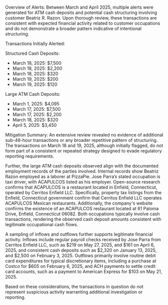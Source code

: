 Overview of Alerts:
Between March and April 2025, multiple alerts were generated for ATM cash deposits and potential cash structuring involving customer Beatriz R. Razon. Upon thorough review, these transactions are consistent with expected financial activity related to customer occupations and do not demonstrate a broader pattern indicative of intentional structuring.

Transactions Initially Alerted:

Structured Cash Deposits:

  - March 18, 2025: $7,500
  - March 18, 2025: $2,200
  - March 18, 2025: $320
  - March 19, 2025: $200
  - March 19, 2025: $120

Large ATM Cash Deposits:

  - March 1, 2025: $4,095
  - March 17, 2025: $7,500
  - March 17, 2025: $2,200
  - March 18, 2025: $320
  - April 5, 2025: $3,450

Mitigation Summary:
An extensive review revealed no evidence of additional sub-48-hour transactions or any broader repetitive pattern of structuring. The transactions on March 18 and 19, 2025, although initially flagged, do not form part of a consistent or repeated strategy designed to evade regulatory reporting requirements.

Further, the large ATM cash deposits observed align with the documented employment records of the parties involved. Internal records show Beatriz Razon employed as a laborer at PizzaPie. Jose Parra’s stated occupation is taxi driver, with ACAPULCOS listed as his employer. Open-source research confirms that ACAPULCOS is a restaurant located in Enfield, Connecticut, operated by Cerritos Enfield LLC. Specifically, property tax listings from the Enfield, Connecticut government confirm that Cerritos Enfield LLC operates ACAPULCOS Mexican restaurants. Additionally, the company's website confirms the existence of an ACAPULCOS restaurant located at 61 Paloma Drive, Enfield, Connecticut 06082. Both occupations typically involve cash transactions, rendering the observed cash deposit amounts consistent with legitimate occupational cash flows.

A sampling of inflows and outflows further supports legitimate financial activity. Inflows include regular payroll checks received by Jose Parra from Cerritos Enfield LLC, such as $219 on May 27, 2025, and $161 on April 6, 2025, and consistent cash deposits such as $2,320 on January 13, 2025, and $2,500 on February 3, 2025. Outflows primarily involve routine debit card expenditures for typical discretionary items, including a purchase at Costco for $605 on February 6, 2025, and ACH payments to settle credit card accounts, such as a payment to American Express for $103 on May 21, 2025.

Based on these considerations, the transactions in question do not represent suspicious activity warranting additional investigation or reporting.
